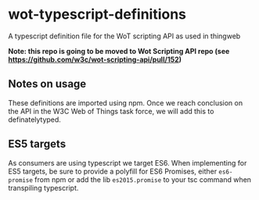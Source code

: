 # wot-typescript-definitions
A typescript definition file for the WoT scripting API as used in thingweb

**Note: this repo is going to be moved to Wot Scripting API repo (see https://github.com/w3c/wot-scripting-api/pull/152)**

## Notes on usage

These definitions are imported using npm. Once we reach conclusion on the API in the W3C Web of Things task force, we will add this to definatelytyped.

## ES5 targets

As consumers are using typescript we target ES6.
When implementing for ES5 targets, be sure to provide a polyfill for ES6 Promises, either ``es6-promise`` from npm or add the lib ``es2015.promise`` to your tsc command when transpiling typescript.
